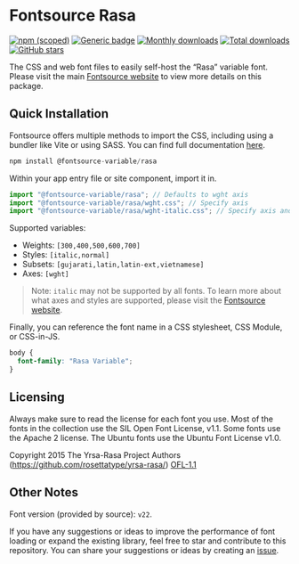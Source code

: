 # Fontsource Rasa

[![npm (scoped)](https://img.shields.io/npm/v/@fontsource-variable/rasa?color=brightgreen)](https://www.npmjs.com/package/@fontsource-variable/rasa) [![Generic badge](https://img.shields.io/badge/fontsource-passing-brightgreen)](https://github.com/fontsource/fontsource) [![Monthly downloads](https://badgen.net/npm/dm/@fontsource-variable/rasa)](https://github.com/fontsource/fontsource) [![Total downloads](https://badgen.net/npm/dt/@fontsource-variable/rasa)](https://github.com/fontsource/fontsource) [![GitHub stars](https://img.shields.io/github/stars/fontsource/fontsource.svg?style=social&label=Star)](https://github.com/fontsource/fontsource/stargazers)

The CSS and web font files to easily self-host the “Rasa” variable font. Please visit the main [Fontsource website](https://fontsource.org/fonts/rasa) to view more details on this package.

## Quick Installation

Fontsource offers multiple methods to import the CSS, including using a bundler like Vite or using SASS. You can find full documentation [here](https://fontsource.org/docs/getting-started/introduction).

```javascript
npm install @fontsource-variable/rasa
```

Within your app entry file or site component, import it in.

```javascript
import "@fontsource-variable/rasa"; // Defaults to wght axis
import "@fontsource-variable/rasa/wght.css"; // Specify axis
import "@fontsource-variable/rasa/wght-italic.css"; // Specify axis and style
```

Supported variables:
- Weights: `[300,400,500,600,700]`
- Styles: `[italic,normal]`
- Subsets: `[gujarati,latin,latin-ext,vietnamese]`
- Axes: `[wght]`

> Note: `italic` may not be supported by all fonts. To learn more about what axes and styles are supported, please visit the [Fontsource website](https://fontsource.org/fonts/rasa).

Finally, you can reference the font name in a CSS stylesheet, CSS Module, or CSS-in-JS.

```css
body {
  font-family: "Rasa Variable";
}
```

## Licensing
Always make sure to read the license for each font you use. Most of the fonts in the collection use the SIL Open Font License, v1.1. Some fonts use the Apache 2 license. The Ubuntu fonts use the Ubuntu Font License v1.0.

Copyright 2015 The Yrsa-Rasa Project Authors (https://github.com/rosettatype/yrsa-rasa/)
[OFL-1.1](http://scripts.sil.org/OFL)

## Other Notes
Font version (provided by source): `v22`.

If you have any suggestions or ideas to improve the performance of font loading or expand the existing library, feel free to star and contribute to this repository. You can share your suggestions or ideas by creating an [issue](https://github.com/fontsource/fontsource/issues).
